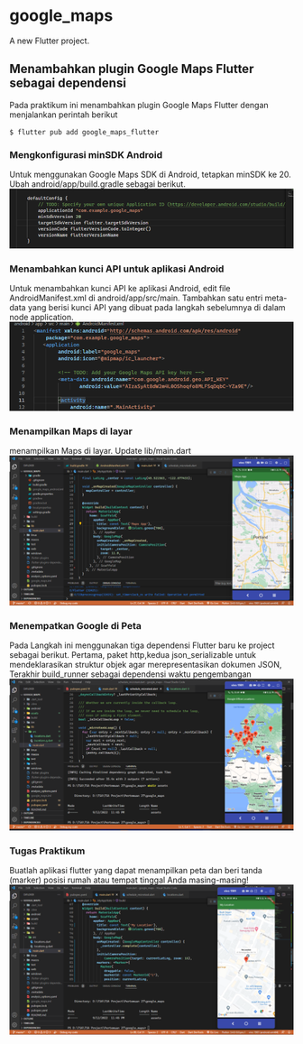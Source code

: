 # google_maps

A new Flutter project.

## Menambahkan plugin Google Maps Flutter sebagai dependensi
Pada praktikum ini menambahkan plugin Google Maps Flutter dengan menjalankan perintah berikut 
```
$ flutter pub add google_maps_flutter
```

### Mengkonfigurasi minSDK Android
Untuk menggunakan Google Maps SDK di Android, tetapkan minSDK ke 20. Ubah android/app/build.gradle sebagai berikut.
![plot](images/4.png)

### Menambahkan kunci API untuk aplikasi Android
Untuk menambahkan kunci API ke aplikasi Android, edit file AndroidManifest.xml di android/app/src/main. Tambahkan satu entri meta-data yang berisi kunci API yang dibuat pada langkah sebelumnya di dalam node application.
![plot](images/5.png)

### Menampilkan Maps di layar
menampilkan Maps di layar. Update lib/main.dart
![plot](images/1.png)

### Menempatkan Google di Peta
Pada Langkah ini menggunakan tiga dependensi Flutter baru ke project sebagai berikut. Pertama, paket http,kedua json_serializable untuk mendeklarasikan struktur objek agar merepresentasikan dokumen JSON, Terakhir  build_runner sebagai dependensi waktu pengembangan
![plot](images/2.png)

### Tugas Praktikum
Buatlah aplikasi flutter yang dapat menampilkan peta dan beri tanda (marker) posisi rumah atau tempat tinggal Anda masing-masing!
![plot](images/3.png)
